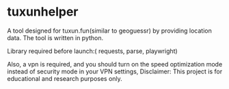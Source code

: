 # tuxunhelper
A tool designed for tuxun.fun(similar to geoguessr) by providing location data. The tool is written in python.

Library required before launch:(
requests,
parse,
playwright)

Also, a vpn is required, and you should turn on the speed optimization mode instead of security mode in your VPN settings,
Disclaimer: This project is for educational and research purposes only.
